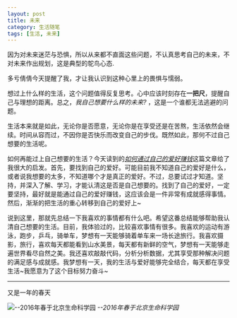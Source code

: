 ```yaml
---
layout: post
title: 未来
category: 生活随笔
tags: [生活, 未来]
---
```




因为对未来迷茫与恐惧，所以从来都不直面这些问题，不认真思考自己的未来，不对未来作出规划，这是典型的鸵鸟心态.

多亏倩倩今天提醒了我，才让我认识到这种心里上的畏惧与懦弱。

想过上什么样的生活，这个问题值得反复思考。心中应该时刻存在**一把尺**，提醒自己与理想的距离。总之，*我自己想要什么样的未来?* ，这是一个谁都无法逃避的问题。

生活本来就是如此，无论你是否愿意，无论你是在享受还是在苦熬，生活依然会继续。时间从容而过，不因你是否快乐而改变自己的步伐。既然如此，那何不过自己想要的生活呢。

如何再能过上自己想要的生活？今天读到的[*如何通过自己的爱好赚钱*](http://www.jianshu.com/p/1ecb57ea7dac)这篇文章给了我很大的启发。首先，要找到自己的爱好。可能目前我不知道自己的爱好是什么，或者说我想要的太多，不知道哪个才是真正的爱好。不过，总要试过才知道。坚持，并深入了解、学习，才能认清这是否是自己想要的。找到了自己的爱好，一定要坚持，最好就是能通过自己的爱好赚钱，这应该会是一件非常有成就感得事情。然后，渐渐的把生活的重心转移到自己的爱好上~

说到这里，那就先总结一下我喜欢的事情都有什么吧。希望这番总结能够帮助我认清自己想要的生活。目前，我体验过的，比较喜欢事情有很多。我喜欢的运动有游泳，跑步，乒乓，骑单车，梦想有一天能够骑着单车来一场长途旅行。我喜欢摄影，旅行，喜欢每天都能看到山水美景，每天都有新鲜的空气，梦想有一天能够走遍世界看尽自然之美。我还喜欢敲敲代码，分析分析数据，尤其享受那种解决问题的满足感与成就感。我梦想有一天，我的生活与爱好能够完全结合，每天都在享受生活~我愿意为了这个目标努力奋斗~

----------

又是一年的春天

![--2016年春于北京生命科学园](http://ocs218n9i.bkt.clouddn.com/2016flower.jpg)
*--2016年春于北京生命科学园*




